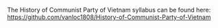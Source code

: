 The History of Communist Party of Vietnam syllabus can be found here:  
https://github.com/vanloc1808/History-of-Communist-Party-of-Vietnam
